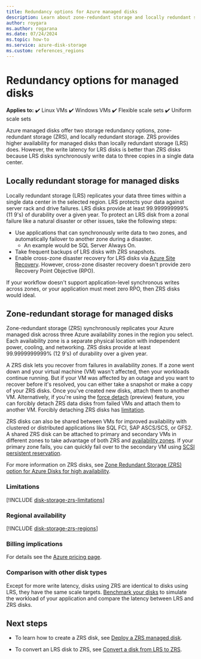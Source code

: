 ```yaml
---
title: Redundancy options for Azure managed disks
description: Learn about zone-redundant storage and locally redundant storage for Azure managed disks.
author: roygara
ms.author: rogarana
ms.date: 07/24/2024
ms.topic: how-to
ms.service: azure-disk-storage
ms.custom: references_regions
---
```


# Redundancy options for managed disks

**Applies to:** :heavy_check_mark: Linux VMs :heavy_check_mark: Windows VMs :heavy_check_mark: Flexible scale sets :heavy_check_mark: Uniform scale sets

Azure managed disks offer two storage redundancy options, zone-redundant storage (ZRS), and locally redundant storage. ZRS provides higher availability for managed disks than locally redundant storage (LRS) does. However, the write latency for LRS disks is better than ZRS disks because LRS disks synchronously write data to three copies in a single data center.

## Locally redundant storage for managed disks

Locally redundant storage (LRS) replicates your data three times within a single data center in the selected region. LRS protects your data against server rack and drive failures. LRS disks provide at least 99.999999999% (11 9's) of durability over a given year. To protect an LRS disk from a zonal failure like a natural disaster or other issues, take the following steps:

- Use applications that can synchronously write data to two zones, and automatically failover to another zone during a disaster.
    - An example would be SQL Server Always On.
- Take frequent backups of LRS disks with ZRS snapshots.
- Enable cross-zone disaster recovery for LRS disks via [Azure Site Recovery](../site-recovery/azure-to-azure-how-to-enable-zone-to-zone-disaster-recovery.md). However, cross-zone disaster recovery doesn't provide zero Recovery Point Objective (RPO).

If your workflow doesn't support application-level synchronous writes across zones, or your application must meet zero RPO, then ZRS disks would ideal.

## Zone-redundant storage for managed disks

Zone-redundant storage (ZRS) synchronously replicates your Azure managed disk across three Azure availability zones in the region you select. Each availability zone is a separate physical location with independent power, cooling, and networking. ZRS disks provide at least 99.9999999999% (12 9's) of durability over a given year.

A ZRS disk lets you recover from failures in availability zones. If a zone went down and your virtual machine (VM) wasn't affected, then your workloads continue running. But if your VM was affected by an outage and you want to recover before it's resolved, you can either take a snapshot or make a copy of your ZRS disks. Once you've created new disks, attach them to another VM. Alternatively, if you're using the [force detach](/rest/api/compute/virtual-machines/attach-detach-data-disks?view=rest-compute-2024-03-01&tabs=HTTP#diskdetachoptiontypes) (preview) feature, you can forcibly detach ZRS data disks from failed VMs and attach them to another VM. Forcibly detaching ZRS disks has [limitation](disks-redundancy.md#limitations).

ZRS disks can also be shared between VMs for improved availability with clustered or distributed applications like SQL FCI, SAP ASCS/SCS, or GFS2. A shared ZRS disk can be attached to primary and secondary VMs in different zones to take advantage of both ZRS and [availability zones](../availability-zones/az-overview.md). If your primary zone fails, you can quickly fail over to the secondary VM using [SCSI persistent reservation](disks-shared-enable.md#supported-scsi-pr-commands).

For more information on ZRS disks, see [Zone Redundant Storage (ZRS) option for Azure Disks for high availability](https://youtu.be/RSHmhmdHXcY).

### Limitations

[!INCLUDE [disk-storage-zrs-limitations](../../includes/disk-storage-zrs-limitations.md)]

### Regional availability

[!INCLUDE [disk-storage-zrs-regions](../../includes/disk-storage-zrs-regions.md)]

### Billing implications

For details see the [Azure pricing page](https://azure.microsoft.com/pricing/details/managed-disks/).

### Comparison with other disk types

Except for more write latency, disks using ZRS are identical to disks using LRS, they have the same scale targets. [Benchmark your disks](disks-benchmarks.md) to simulate the workload of your application and compare the latency between LRS and ZRS disks.

## Next steps

- To learn how to create a ZRS disk, see [Deploy a ZRS managed disk](disks-deploy-zrs.md).

- To convert an LRS disk to ZRS, see [Convert a disk from LRS to ZRS](disks-migrate-lrs-zrs.md).
